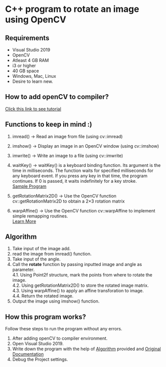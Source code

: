 # C++ program to rotate an image using OpenCV
## Requirements 
* Visual Studio 2019
* OpenCV
* Atleast 4 GB RAM
* i3 or higher
* 40 GB space
* Windows, Mac, Linux
* Desire to learn new.
## How to add openCV to compiler?
[Click this link to see tutorial](https://github.com/akshatprogrammer/Rotate-Image-in-Cpp-using-OpenCV/blob/main/Videos/www_screencapture_com_2020-12-20_17_01.webm)
## Functions to keep in mind :)
1. imread() -> Read an image from file (using cv::imread)
2. imshow() -> Display an image in an OpenCV window (using cv::imshow)
3. imwrite() -> Write an image to a file (using cv::imwrite) 
4. waitKey() -> waitKey() is a keyboard binding function. Its argument is the time in milliseconds. The function waits for specified milliseconds for any keyboard event. If you press any key in that time, the program continues. If 0 is passed, it waits indefinitely for a key stroke. </br>
[Sample Program](https://pastebin.pl/view/9011e60d)

5. getRotationMatrix2D() -> Use the OpenCV function cv::getRotationMatrix2D to obtain a 2×3 rotation matrix
6. warpAffine() -> Use the OpenCV function cv::warpAffine to implement simple remapping routines.</br>
[Learn More](https://docs.opencv.org/3.4/d4/d61/tutorial_warp_affine.html)

## Algorithm
1. Take input of the image add.
2. read the image from imread() function.
3. Take input of the angle.
4. Call the **rotate** function by passing inputted image and angle as parameter. </br>
  4.1. Using Point2f structure, mark the points from where to rotate the image.</br>
  4.2. Using getRotationMatrix2D() to store the rotated image matrix.</br>
  4.3. Using warpAffine() to apply an affine transforation to image.</br>
  4.4. Return the rotated image.</br>
5. Output the image using imshow() function. 
## How this program works?
Follow these steps to run the program without any errors.
1. After adding openCV to compiler environment.
2. Open Visual Studio 2019.
3. Write down the program with the help of [Algorithm](https://github.com/akshatprogrammer/Rotate-Image-in-Cpp-using-OpenCV/blob/main/ImageRotate/README.md#algorithm) provided and [Original Documentation](https://opencv.org/)
4. Debug the Project settings.
